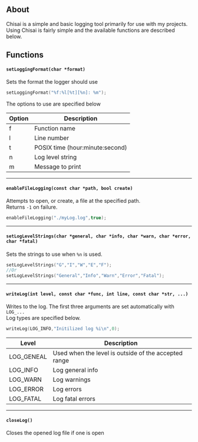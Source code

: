 ## About
Chisai is a simple and basic logging tool primarily for use with my projects.  
Using Chisai is fairly simple and the available functions are described below.

## Functions

#### `setLoggingFormat(char *format)`
Sets the format the logger should use
```c
setLoggingFormat("%f:%l[%t][%n]: %m");
```
The options to use are specified below

|Option|Description                    |
|------|-------------------------------|
|f     |Function name                  |
|l     |Line number                    |
|t     |POSIX time (hour:minute:second)|
|n     |Log level string               |
|m     |Message to print               |

---

#### `enableFileLogging(const char *path, bool create)`
Attempts to open, or create, a file at the specified path.  
Returns `-1` on failure.  
```c
enableFileLogging("./myLog.log",true);
```

---

#### `setLogLevelStrings(char *general, char *info, char *warn, char *error, char *fatal)`
Sets the strings to use when `%n` is used.  
```c
setLogLevelStrings("G","I","W","E","F");
//Or
setLogLevelStrings("General","Info","Warn","Error","Fatal");
```

---

#### `writeLog(int level, const char *func, int line, const char *str, ...)`
Writes to the log. The first three arguments are set automatically with `LOG_...`  
Log types are specified below.  
```c
writeLog(LOG_INFO,"Initilized log %i\n",0);
```

|Level         |Description                                         |
|--------------|----------------------------------------------------|
|LOG_GENEAL    |Used when the level is outside of the accepted range|
|LOG_INFO      |Log general info                                    |
|LOG_WARN      |Log warnings                                        |
|LOG_ERROR     |Log errors                                          |
|LOG_FATAL     |Log fatal errors                                    |

---

#### `closeLog()`
Closes the opened log file if one is open
